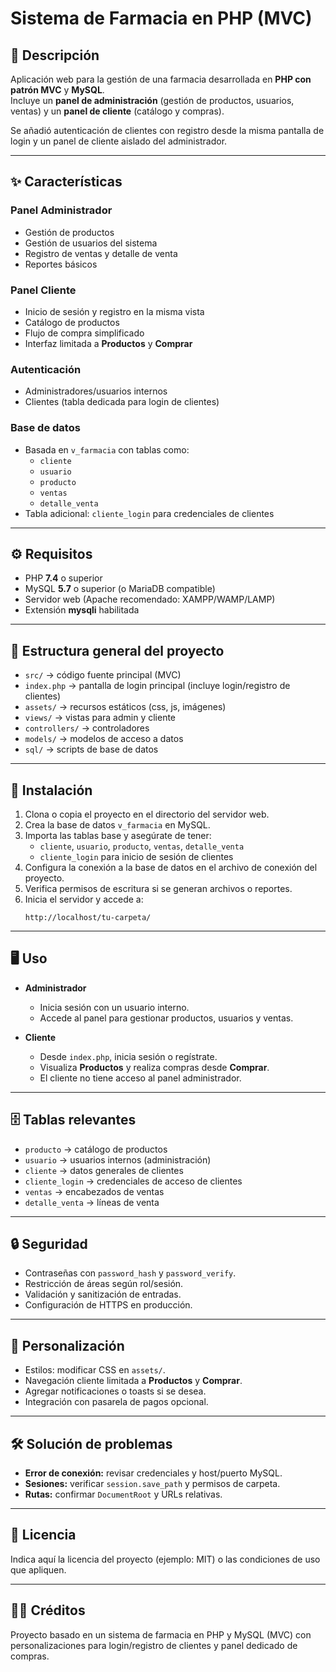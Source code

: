 # Sistema de Farmacia en PHP (MVC)

## 📌 Descripción
Aplicación web para la gestión de una farmacia desarrollada en **PHP con patrón MVC** y **MySQL**.  
Incluye un **panel de administración** (gestión de productos, usuarios, ventas) y un **panel de cliente** (catálogo y compras).  

Se añadió autenticación de clientes con registro desde la misma pantalla de login y un panel de cliente aislado del administrador.

---

## ✨ Características

### Panel Administrador
- Gestión de productos  
- Gestión de usuarios del sistema  
- Registro de ventas y detalle de venta  
- Reportes básicos  

### Panel Cliente
- Inicio de sesión y registro en la misma vista  
- Catálogo de productos  
- Flujo de compra simplificado  
- Interfaz limitada a **Productos** y **Comprar**  

### Autenticación
- Administradores/usuarios internos  
- Clientes (tabla dedicada para login de clientes)  

### Base de datos
- Basada en `v_farmacia` con tablas como:  
  - `cliente`  
  - `usuario`  
  - `producto`  
  - `ventas`  
  - `detalle_venta`  
- Tabla adicional: `cliente_login` para credenciales de clientes  

---

## ⚙️ Requisitos
- PHP **7.4** o superior  
- MySQL **5.7** o superior (o MariaDB compatible)  
- Servidor web (Apache recomendado: XAMPP/WAMP/LAMP)  
- Extensión **mysqli** habilitada  

---

## 📂 Estructura general del proyecto
- `src/` → código fuente principal (MVC)  
- `index.php` → pantalla de login principal (incluye login/registro de clientes)  
- `assets/` → recursos estáticos (css, js, imágenes)  
- `views/` → vistas para admin y cliente  
- `controllers/` → controladores  
- `models/` → modelos de acceso a datos  
- `sql/` → scripts de base de datos  

---

## 🚀 Instalación
1. Clona o copia el proyecto en el directorio del servidor web.  
2. Crea la base de datos `v_farmacia` en MySQL.  
3. Importa las tablas base y asegúrate de tener:  
   - `cliente`, `usuario`, `producto`, `ventas`, `detalle_venta`  
   - `cliente_login` para inicio de sesión de clientes  
4. Configura la conexión a la base de datos en el archivo de conexión del proyecto.  
5. Verifica permisos de escritura si se generan archivos o reportes.  
6. Inicia el servidor y accede a:  
   ```
   http://localhost/tu-carpeta/
   ```

---

## 🖥️ Uso
- **Administrador**  
  - Inicia sesión con un usuario interno.  
  - Accede al panel para gestionar productos, usuarios y ventas.  

- **Cliente**  
  - Desde `index.php`, inicia sesión o regístrate.  
  - Visualiza **Productos** y realiza compras desde **Comprar**.  
  - El cliente no tiene acceso al panel administrador.  

---

## 🗄️ Tablas relevantes
- `producto` → catálogo de productos  
- `usuario` → usuarios internos (administración)  
- `cliente` → datos generales de clientes  
- `cliente_login` → credenciales de acceso de clientes  
- `ventas` → encabezados de ventas  
- `detalle_venta` → líneas de venta  

---

## 🔒 Seguridad
- Contraseñas con `password_hash` y `password_verify`.  
- Restricción de áreas según rol/sesión.  
- Validación y sanitización de entradas.  
- Configuración de HTTPS en producción.  

---

## 🎨 Personalización
- Estilos: modificar CSS en `assets/`.  
- Navegación cliente limitada a **Productos** y **Comprar**.  
- Agregar notificaciones o toasts si se desea.  
- Integración con pasarela de pagos opcional.  

---

## 🛠️ Solución de problemas
- **Error de conexión:** revisar credenciales y host/puerto MySQL.  
- **Sesiones:** verificar `session.save_path` y permisos de carpeta.  
- **Rutas:** confirmar `DocumentRoot` y URLs relativas.  

---

## 📜 Licencia
Indica aquí la licencia del proyecto (ejemplo: MIT) o las condiciones de uso que apliquen.

---

## 👨‍💻 Créditos
Proyecto basado en un sistema de farmacia en PHP y MySQL (MVC) con personalizaciones para login/registro de clientes y panel dedicado de compras.
